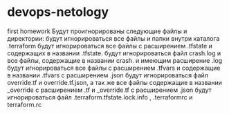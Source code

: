 # devops-netology
first homework
Будут проигнорированы следующие файлы и директории: 
будут игнорироваться все файлы и папки внутри каталога .terraform
будут игнорироваться все файлы с расширением .tfstate и содержащих в названии .tfstate.
будут игнорироваться файл crash.log и все файлы, содержащие в названии crash. и имеющим расширение .log
будут игнорироваться все файлы с расширением .tfvars и содержащие в названии .tfvars с расширением .json
будут игнорироваться файл override.tf и override.tf.json, а так же все файлы содержащие в названии _override с расширением .tf и _override.tf с расширением .json
будут игнорироваться файл .terraform.tfstate.lock.info , .terraformrc и terraform.rc
